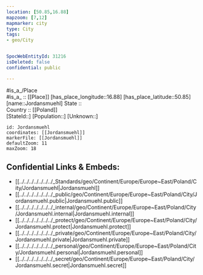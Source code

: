 ```yaml
---
location: [50.85,16.88] 
mapzoom: [7,12] 
mapmarker: city 
type: City
tags:
- geo/City


SpocWebEntityId: 31216
isDeleted: false
confidential: public

---
```

#is_a_/Place  
#is_a_ :: [[Place]] 
[has_place_longitude::16.88] 
[has_place_latitude::50.85] 
[name::Jordansmuehl] 
State ::  
Country :: [[Poland]]  
[StateId::] 
[Population::] 
[Unknown::] 


```leaflet
id: Jordansmuehl
coordinates: [[Jordansmuehl]] 
markerFile: [[Jordansmuehl]] 
defaultZoom: 11 
maxZoom: 18
```


## Confidential Links & Embeds: 
- [[../../../../../../../_Standards/geo/Continent/Europe/Europe~East/Poland/City/Jordansmuehl|Jordansmuehl]] 
- [[../../../../../../../_public/geo/Continent/Europe/Europe~East/Poland/City/Jordansmuehl.public|Jordansmuehl.public]] 
- [[../../../../../../../_internal/geo/Continent/Europe/Europe~East/Poland/City/Jordansmuehl.internal|Jordansmuehl.internal]] 
- [[../../../../../../../_protect/geo/Continent/Europe/Europe~East/Poland/City/Jordansmuehl.protect|Jordansmuehl.protect]] 
- [[../../../../../../../_private/geo/Continent/Europe/Europe~East/Poland/City/Jordansmuehl.private|Jordansmuehl.private]] 
- [[../../../../../../../_personal/geo/Continent/Europe/Europe~East/Poland/City/Jordansmuehl.personal|Jordansmuehl.personal]] 
- [[../../../../../../../_secret/geo/Continent/Europe/Europe~East/Poland/City/Jordansmuehl.secret|Jordansmuehl.secret]] 
